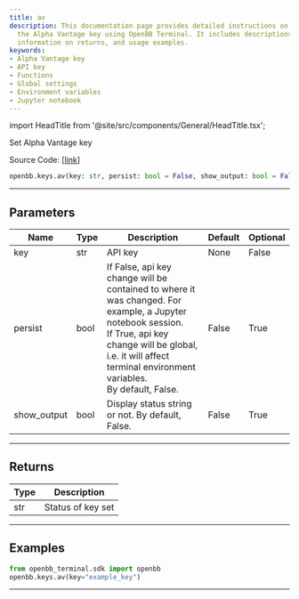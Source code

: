 ```yaml
---
title: av
description: This documentation page provides detailed instructions on how to set
  the Alpha Vantage key using OpenBB Terminal. It includes descriptions for parameters,
  information on returns, and usage examples.
keywords:
- Alpha Vantage key
- API key
- Functions
- Global settings
- Environment variables
- Jupyter notebook
---
```


import HeadTitle from '@site/src/components/General/HeadTitle.tsx';

<HeadTitle title="keys.av - Reference | OpenBB SDK Docs" />

Set Alpha Vantage key

Source Code: [[link](https://github.com/OpenBB-finance/OpenBB/tree/main/openbb_terminal/keys_model.py#L289)]

```python
openbb.keys.av(key: str, persist: bool = False, show_output: bool = False)
```

---

## Parameters

| Name | Type | Description | Default | Optional |
| ---- | ---- | ----------- | ------- | -------- |
| key | str | API key | None | False |
| persist | bool | If False, api key change will be contained to where it was changed. For example, a Jupyter notebook session.<br/>If True, api key change will be global, i.e. it will affect terminal environment variables.<br/>By default, False. | False | True |
| show_output | bool | Display status string or not. By default, False. | False | True |


---

## Returns

| Type | Description |
| ---- | ----------- |
| str | Status of key set |
---

## Examples

```python
from openbb_terminal.sdk import openbb
openbb.keys.av(key="example_key")
```

---
